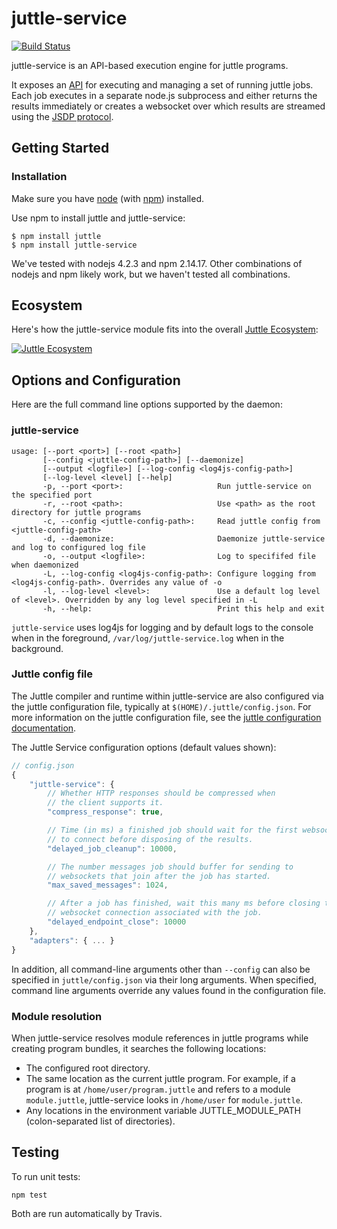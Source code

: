 # juttle-service

[![Build Status](https://travis-ci.org/juttle/juttle-service.svg?branch=master)](https://travis-ci.org/juttle/juttle-service)

juttle-service is an API-based execution engine for juttle programs.

It exposes an [API](./docs/jobs-api.md) for executing and managing a set of running juttle jobs. Each job executes in a separate node.js subprocess and either returns the results immediately or creates a websocket over which results are streamed using the [JSDP protocol](./docs/jsdp-api.md).

## Getting Started

### Installation

Make sure you have [node](http://nodejs.org) (with [npm](http://npmjs.org)) installed.

Use npm to install juttle and juttle-service:
```
$ npm install juttle
$ npm install juttle-service
```

We've tested with nodejs 4.2.3 and npm 2.14.17. Other combinations of nodejs and npm likely work, but we haven't tested all combinations.

## Ecosystem

Here's how the juttle-service module fits into the overall [Juttle Ecosystem](https://github.com/juttle/juttle/blob/master/docs/juttle_ecosystem.md):

[![Juttle Ecosystem](https://github.com/juttle/juttle/raw/master/docs/images/JuttleEcosystemDiagram.png)](https://github.com/juttle/juttle/blob/master/docs/juttle_ecosystem.md)

## Options and Configuration

Here are the full command line options supported by the daemon:

### juttle-service

```
usage: [--port <port>] [--root <path>]
       [--config <juttle-config-path>] [--daemonize]
       [--output <logfile>] [--log-config <log4js-config-path>]
       [--log-level <level] [--help]
       -p, --port <port>:                     Run juttle-service on the specified port
       -r, --root <path>:                     Use <path> as the root directory for juttle programs
       -c, --config <juttle-config-path>:     Read juttle config from <juttle-config-path>
       -d, --daemonize:                       Daemonize juttle-service and log to configured log file
       -o, --output <logfile>:                Log to specififed file when daemonized
       -L, --log-config <log4js-config-path>: Configure logging from <log4js-config-path>. Overrides any value of -o
       -l, --log-level <level>:               Use a default log level of <level>. Overridden by any log level specified in -L
       -h, --help:                            Print this help and exit
```

``juttle-service`` uses log4js for logging and by default logs to the console when in the foreground, ``/var/log/juttle-service.log`` when in the background.

### Juttle config file

The Juttle compiler and runtime within juttle-service are also configured via the juttle configuration file, typically at ``$(HOME)/.juttle/config.json``. For more information on the juttle configuration file, see the [juttle configuration documentation](https://github.com/juttle/juttle/blob/master/docs/reference/cli.md#configuration).

The Juttle Service configuration options (default values shown):

```javascript
// config.json
{
    "juttle-service": {
        // Whether HTTP responses should be compressed when
        // the client supports it.
        "compress_response": true,

        // Time (in ms) a finished job should wait for the first websocket
        // to connect before disposing of the results.
        "delayed_job_cleanup": 10000,

        // The number messages job should buffer for sending to
        // websockets that join after the job has started.
        "max_saved_messages": 1024,

        // After a job has finished, wait this many ms before closing the
        // websocket connection associated with the job.
        "delayed_endpoint_close": 10000
    },
    "adapters": { ... }
}
```

In addition, all command-line arguments other than `--config` can also be specified in ``juttle/config.json`` via their long arguments. When specified, command line arguments override any values found in the configuration file.

### Module resolution

When juttle-service resolves module references in juttle programs while creating program bundles, it searches the following locations:
* The configured root directory.
* The same location as the current juttle program. For example, if a program is at ``/home/user/program.juttle`` and refers to a module ``module.juttle``, juttle-service looks in ``/home/user`` for ``module.juttle``.
* Any locations in the environment variable JUTTLE_MODULE_PATH (colon-separated list of directories).

## Testing

To run unit tests:

``npm test``

Both are run automatically by Travis.
